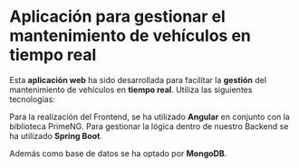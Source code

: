 # Aplicación para gestionar el mantenimiento de vehículos en tiempo real

Esta **aplicación web** ha sido desarrollada para facilitar la **gestión** del mantenimiento de vehículos en **tiempo real**. Utiliza las siguientes tecnologías:

Para la realización del Frontend, se ha utilizado **Angular** en conjunto con la biblioteca PrimeNG. Para gestionar la lógica dentro de nuestro Backend se ha utilizado **Spring Boot**.

Además como base de datos se ha optado por **MongoDB**.